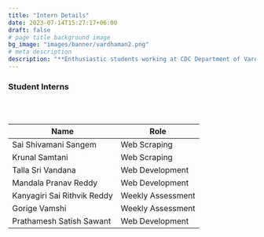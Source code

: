 ```yaml
---
title: "Intern Details"
date: 2023-07-14T15:27:17+06:00
draft: false
# page title background image
bg_image: "images/banner/vardhaman2.png"
# meta description
description: "**Enthusiastic students working at CDC Department of Vardhaman College of Engineering**"
---
```


### Student Interns
<br></br>

|          Name           |           Role           |
|----------------------------|-----------------------------|
| Sai Shivamani Sangem       | Web Scraping      |
| Krunal Samtani             | Web Scraping      |
| Talla Sri Vandana          | Web Development   |
| Mandala Pranav Reddy       | Web Development   |
| Kanyagiri Sai Rithvik Reddy| Weekly Assessment |
| Gorige Vamshi              | Weekly Assessment |
| Prathamesh Satish Sawant   | Web Development   |